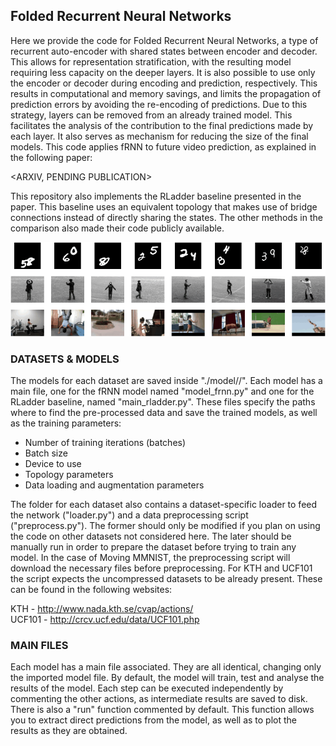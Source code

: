 ## Folded Recurrent Neural Networks

Here we provide the code for Folded Recurrent Neural Networks, a type of recurrent auto-encoder with shared states between encoder and decoder. This allows for representation stratification, with the resulting model requiring less capacity on the deeper layers. It is also possible to use only the encoder or decoder during encoding and prediction, respectively. This results in computational and memory savings, and limits the propagation of prediction errors by avoiding the re-encoding of predictions. Due to this strategy, layers can be removed from an already trained model. This facilitates the analysis of the contribution to the final predictions made by each layer. It also serves as mechanism for reducing the size of the final models. This code applies fRNN to future video prediction, as explained in the following paper:

<ARXIV, PENDING PUBLICATION>

This repository also implements the RLadder baseline presented in the paper. This baseline uses an equivalent topology that makes use of bridge connections instead of directly sharing the states. The other methods in the comparison also made their code publicly available.

<p align="center"><img src ="examples.gif" /></p>

### DATASETS & MODELS
The models for each dataset are saved inside "./model/<dataset>/". Each model has a main file, one for the fRNN model
named "model_frnn.py" and one for the RLadder baseline, named "main_rladder.py". These files specify the paths where
to find the pre-processed data and save the trained models, as well as the training parameters:

- Number of training iterations (batches)
- Batch size
- Device to use
- Topology parameters
- Data loading and augmentation parameters

The folder for each dataset also contains a dataset-specific loader to feed the network ("loader.py") and a data
preprocessing script ("preprocess.py"). The former should only be modified if you plan on using the code on other
datasets not considered here. The later should be manually run in order to prepare the dataset before trying
to train any model. In the case of Moving MMNIST, the preprocessing script will download the necessary files before
preprocessing. For KTH and UCF101 the script expects the uncompressed datasets to be already present. These can be found in the following websites:

KTH - http://www.nada.kth.se/cvap/actions/  
UCF101 - http://crcv.ucf.edu/data/UCF101.php

### MAIN FILES

Each model has a main file associated. They are all identical, changing only the imported model file. By default, the
model will train, test and analyse the results of the model. Each step can be executed independently by commenting the
other actions, as intermediate results are saved to disk. There is also a "run" function commented by default. This
function allows you to extract direct predictions from the model, as well as to plot the results as they are obtained.
